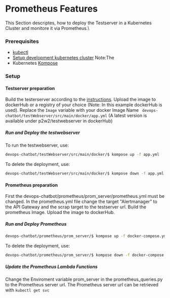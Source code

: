 # Prometheus Features
This Section descriptes, how to deploy the Testserver in a Kubernetes Cluster and monitore it via Prometheus.\\
### Prerequisites
- [kubectl](https://kubernetes.io/docs/tasks/tools/install-kubectl/)
- [Setup development kubernetes cluster](https://github.com/timoludwig/devops-chatbot/tree/feature/kubernetes-demo/kubernetes) Note:The 
- Kubernetes [Kompose](https://kubernetes.io/docs/tasks/configure-pod-container/translate-compose-kubernetes/)
### Setup
#### Testserver preparation
Build the testerserver according to the [instructions](https://github.com/timoludwig/devops-chatbot/tree/develop/testWebserver). Upload the image to dockerHub or a registry of your choice (Note: In this example dockerHub is used). 
Replace the ```Image``` variable with your docker Image Name ``` devops-chatbot/testWebserver/src/main/docker/app.yml``` (A latest version is available under p2w2/testwebserver in dockerHub)
##### Run and Deploy the testwebserver
To run the testwebserver, use:
```sh
devops-chatbot/testWebserver/src/main/docker/$ kompose up -f app.yml 
```
To delete the deployment, use:
```sh
devops-chatbot/testWebserver/src/main/docker/$ kompose down -f app.yml 
```
#### Prometheus preparation
First the devops-chatbot/prometheus/prom_server/prometheus.yml must be changed.
In the prometheus.yml file change the target "Alertmanager" to the API Gateway and the scrap target to the testserver url.
Build the prometheus Image. Upload the image to dockerHub.

##### Run and Deploy Prometheus
```sh
devops-chatbot/prometheus/prom_server/$ kompose up -f docker-compose.yml 
```
To delete the deployment, use:
```sh
devops-chatbot/prometheus/prom_server/$ kompose down -f docker-compose.yml 
```
##### Update the Prometheus Lambda Functions
Change the Enviroment variable prom_server in the prometheus_queries.py to the Prometheus server url. 
The Prometheus server url can be retrieved with ```kubectl get svc```
